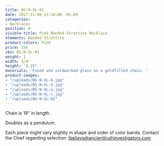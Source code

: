 ```yaml
---
title: BS-N-XL-01
date: 2017-11-08 15:18:00 -05:00
categories:
- Necklaces
position: 0
visible-title: Pink Banded Strattite Necklace
elements: Banded Strattite
product-colors: Pink
price: 156
sku: BS-N-XL-01
weight: 1
width: 3/8"
height: '3.25" '
materials: 'Fused and coldworked glass on a goldfilled chain. '
product-images:
- "/uploads/BS-N-XL-b.jpg"
- "/uploads/BS-N-XL-d.jpg"
- "/uploads/BS-N-XL-e.jpg"
- "/uploads/BS-N-XL-c.jpg"
- "/uploads/BS-N-XL-01"
---
```


Chain is 18" in length.

Doubles as a pendulum.

Each piece might vary slightly in shape and order of color bands. Contact the Chief regarding selection: ibelieve@ancienttruthinvestigators.com

